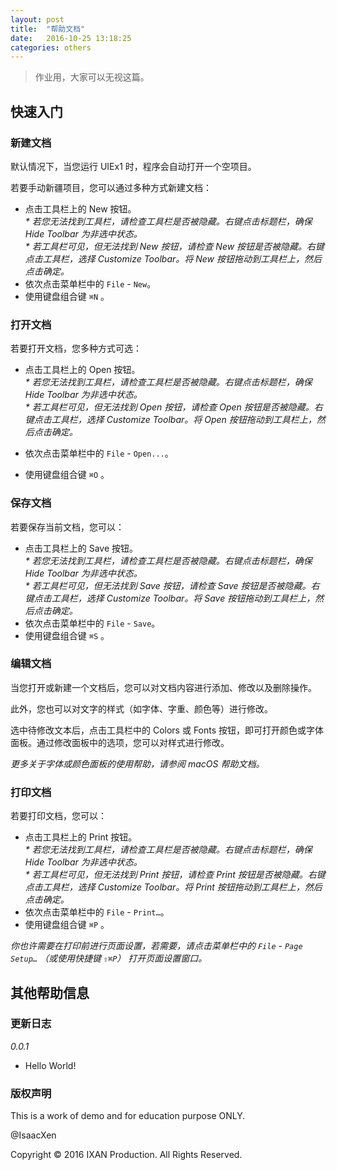 ```yaml
---
layout: post
title:  "帮助文档"
date:   2016-10-25 13:18:25
categories: others
---
```


> 作业用，大家可以无视这篇。

## 快速入门

### 新建文档

默认情况下，当您运行 UIEx1 时，程序会自动打开一个空项目。

若要手动新疆项目，您可以通过多种方式新建文档：

- 点击工具栏上的 New 按钮。<br>*\* 若您无法找到工具栏，请检查工具栏是否被隐藏。右键点击标题栏，确保 Hide Toolbar 为非选中状态。* <br>*\* 若工具栏可见，但无法找到 New 按钮，请检查 New 按钮是否被隐藏。右键点击工具栏，选择 Customize Toolbar。将 New 按钮拖动到工具栏上，然后点击确定。*
- 依次点击菜单栏中的 `File` - `New`。
- 使用键盘组合键 `⌘N` 。

### 打开文档

若要打开文档，您多种方式可选：

- 点击工具栏上的 Open 按钮。<br>*\* 若您无法找到工具栏，请检查工具栏是否被隐藏。右键点击标题栏，确保 Hide Toolbar 为非选中状态。* <br>*\* 若工具栏可见，但无法找到 Open 按钮，请检查 Open 按钮是否被隐藏。右键点击工具栏，选择 Customize Toolbar。将 Open 按钮拖动到工具栏上，然后点击确定。*

- 依次点击菜单栏中的 `File` - `Open...`。

- 使用键盘组合键 `⌘O` 。



### 保存文档

若要保存当前文档，您可以：

- 点击工具栏上的 Save 按钮。<br>*\* 若您无法找到工具栏，请检查工具栏是否被隐藏。右键点击标题栏，确保 Hide Toolbar 为非选中状态。* <br>*\* 若工具栏可见，但无法找到 Save 按钮，请检查 Save 按钮是否被隐藏。右键点击工具栏，选择 Customize Toolbar。将 Save 按钮拖动到工具栏上，然后点击确定。*
- 依次点击菜单栏中的 `File` - `Save`。
- 使用键盘组合键 `⌘S` 。

### 编辑文档

当您打开或新建一个文档后，您可以对文档内容进行添加、修改以及删除操作。

此外，您也可以对文字的样式（如字体、字重、颜色等）进行修改。

选中待修改文本后，点击工具栏中的 Colors 或 Fonts 按钮，即可打开颜色或字体面板。通过修改面板中的选项，您可以对样式进行修改。

*更多关于字体或颜色面板的使用帮助，请参阅 macOS 帮助文档。*

### 打印文档

若要打印文档，您可以：

- 点击工具栏上的 Print 按钮。<br>*\* 若您无法找到工具栏，请检查工具栏是否被隐藏。右键点击标题栏，确保 Hide Toolbar 为非选中状态。* <br>*\* 若工具栏可见，但无法找到 Print 按钮，请检查 Print 按钮是否被隐藏。右键点击工具栏，选择 Customize Toolbar。将 Print 按钮拖动到工具栏上，然后点击确定。*
- 依次点击菜单栏中的 `File` - `Print…`。
- 使用键盘组合键 `⌘P` 。

*你也许需要在打印前进行页面设置，若需要，请点击菜单栏中的 `File` - `Page Setup…` （或使用快捷键 `⇧⌘P`） 打开页面设置窗口。*

## 其他帮助信息

### 更新日志

*0.0.1*

- Hello World!

### 版权声明

This is a work of demo and for education purpose ONLY.

@IsaacXen

Copyright © 2016 IXAN Production. All Rights Reserved.
